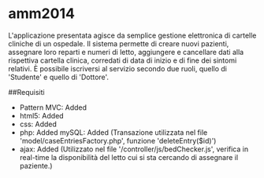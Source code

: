 amm2014
=======

L'applicazione presentata agisce da semplice gestione elettronica di cartelle cliniche di un ospedale. Il sistema permette di creare nuovi pazienti, assegnare loro reparti e numeri di letto, aggiungere e cancellare dati alla rispettiva cartella clinica, corredati di data di inizio e di fine dei sintomi relativi. È possibile iscriversi al servizio secondo due ruoli, quello di 'Studente' e quello di 'Dottore'.

##Requisiti

+ Pattern MVC: Added
+ html5: Added
+ css: Added
+ php: Added
mySQL: Added (Transazione utilizzata nel file 'model/caseEntriesFactory.php', funzione 'deleteEntry($id)')
+ ajax: Added (Utilizzato nel file '/controller/js/bedChecker.js', verifica in real-time la disponibilità del letto cui si sta cercando di assegnare il paziente.)
